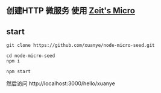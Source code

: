 创建HTTP 微服务 使用 [Zeit's Micro](https://github.com/zeit/micro)
---------
## start

```
git clone https://github.com/xuanye/node-micro-seed.git

cd node-micro-seed
npm i

npm start
```

然后访问 http://localhost:3000/hello/xuanye